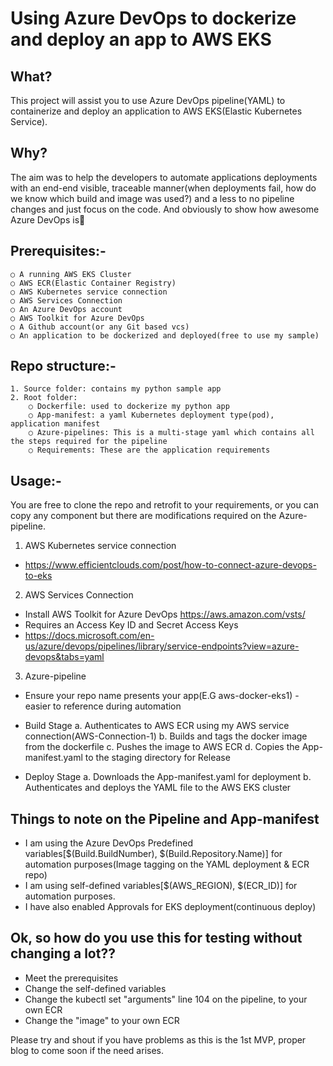 # Using Azure DevOps to dockerize and deploy an app to AWS EKS

## What?

This project will assist you to use Azure DevOps pipeline(YAML) to containerize and deploy an application to AWS EKS(Elastic Kubernetes Service). 

## Why?

The aim was to help the developers to automate applications deployments with an end-end visible, traceable manner(when deployments fail, how do we know which build and image was used?)  and a less to no pipeline changes and just focus on the code.
And obviously to show how awesome Azure DevOps is🙂


## Prerequisites:-

	○ A running AWS EKS Cluster
	○ AWS ECR(Elastic Container Registry)
	○ AWS Kubernetes service connection
	○ AWS Services Connection
	○ An Azure DevOps account
	○ AWS Toolkit for Azure DevOps
	○ A Github account(or any Git based vcs)
	○ An application to be dockerized and deployed(free to use my sample)


## Repo structure:-

	1. Source folder: contains my python sample app
	2. Root folder:
		○ Dockerfile: used to dockerize my python app
		○ App-manifest: a yaml Kubernetes deployment type(pod), application manifest
		○ Azure-pipelines: This is a multi-stage yaml which contains all the steps required for the pipeline
		○ Requirements: These are the application requirements
	

## Usage:-

You are free to clone the repo and retrofit to your requirements, or you can copy any component but there are modifications required on the Azure-pipeline.

1. AWS Kubernetes service connection
- https://www.efficientclouds.com/post/how-to-connect-azure-devops-to-eks
2. AWS Services Connection
- Install AWS Toolkit for Azure DevOps https://aws.amazon.com/vsts/
- Requires an Access Key ID and Secret Access Keys
- https://docs.microsoft.com/en-us/azure/devops/pipelines/library/service-endpoints?view=azure-devops&tabs=yaml
	
	
3. Azure-pipeline
- Ensure your repo name presents your app(E.G aws-docker-eks1) - easier to reference during automation


- Build Stage
 a. Authenticates to AWS ECR using my AWS service connection(AWS-Connection-1) 
 b. Builds and tags the docker image from the dockerfile 
 c. Pushes the image to AWS ECR
 d. Copies the App-manifest.yaml to the staging directory for Release

- Deploy Stage
 a. Downloads the App-manifest.yaml for deployment
 b. Authenticates and deploys the YAML file to the AWS EKS cluster

## Things to note on the Pipeline and App-manifest

- I am using the Azure DevOps Predefined variables[$(Build.BuildNumber), $(Build.Repository.Name)] for automation purposes(Image tagging on the YAML deployment & ECR repo) 
- I am using self-defined variables[$(AWS_REGION), $(ECR_ID)] for automation purposes. 
- I have also enabled Approvals for EKS deployment(continuous deploy)  


## Ok, so how do you use this for testing without changing a lot??

- Meet the prerequisites 
- Change the self-defined variables
- Change the kubectl set "arguments" line 104 on the pipeline, to your own ECR
- Change the "image" to your own ECR


Please try and shout if you have problems as this is the 1st MVP, proper blog to come soon if the need arises. 
